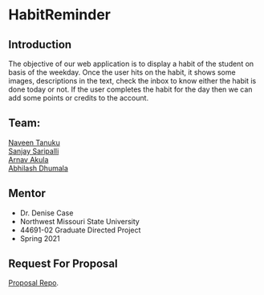 # HabitReminder

## Introduction
The objective of our web application is to display a habit of the student on basis of the weekday.
Once the user hits on the habit, it shows some images, descriptions in the text, check the inbox to know either the habit is done today or not. If the user completes the habit for the day then we can add some points or credits to the account.

## Team:
 [Naveen Tanuku](https://github.com/NaveenTanuku)</br>
 [Sanjay Saripalli](https://github.com/sanjay-13)</br>
 [Arnav Akula](https://github.com/arnavakula7474)</br>
 [Abhilash Dhumala](https://github.com/abhilash15)</br>
 
## Mentor
- Dr. Denise Case
- Northwest Missouri State University
- 44691-02 Graduate Directed Project 
- Spring 2021

## Request For Proposal
[Proposal Repo](https://github.com/NaveenTanuku/HabitReminder/blob/main/rfp.md).

